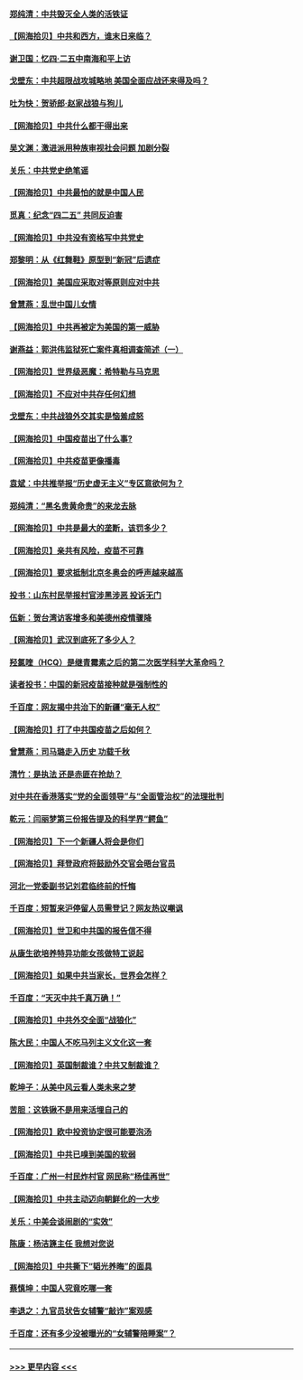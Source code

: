 #### [郑纯清：中共毁灭全人类的活铁证](../pages/nsc993/n12903785.md?t=04252152) 
#### [【网海拾贝】中共和西方，谁末日来临？](../pages/nsc993/n12903482.md?t=04252152) 
#### [谢卫国：忆四‧二五中南海和平上访](../pages/nsc993/n12902192.md?t=04252152) 
#### [戈壁东：中共超限战攻城略地 美国全面应战还来得及吗？](../pages/nsc993/n12902297.md?t=04252152) 
#### [吐为快：贺骄郎‧赵家战狼与狗儿](../pages/nsc993/n12902280.md?t=04252152) 
#### [【网海拾贝】中共什么都干得出来](../pages/nsc993/n12897500.md?t=04252152) 
#### [吴文渊：激进派用种族审视社会问题 加剧分裂](../pages/nsc993/n12893881.md?t=04252152) 
#### [关乐：中共党史绝笔谣](../pages/nsc993/n12897270.md?t=04252152) 
#### [【网海拾贝】中共最怕的就是中国人民](../pages/nsc993/n12894705.md?t=04252152) 
#### [觅真：纪念“四二五” 共同反迫害](../pages/nsc993/n12894553.md?t=04252152) 
#### [【网海拾贝】中共没有资格写中共党史](../pages/nsc993/n12892231.md?t=04252152) 
#### [郑黎明：从《红舞鞋》原型到“新冠”后遗症](../pages/nsc993/n12890469.md?t=04252152) 
#### [【网海拾贝】美国应采取对等原则应对中共](../pages/nsc993/n12889176.md?t=04252152) 
#### [曾慧燕：乱世中国儿女情](../pages/nsc993/n12887931.md?t=04252152) 
#### [【网海拾贝】中共再被定为美国的第一威胁](../pages/nsc993/n12887580.md?t=04252152) 
#### [谢燕益：郭洪伟监狱死亡案件真相调查简述（一）](../pages/nsc993/n12885648.md?t=04252152) 
#### [【网海拾贝】世界级恶魔：希特勒与马克思](../pages/nsc993/n12884062.md?t=04252152) 
#### [【网海拾贝】不应对中共存任何幻想](../pages/nsc993/n12881460.md?t=04252152) 
#### [戈壁东：中共战狼外交其实是恼羞成怒](../pages/nsc993/n12880392.md?t=04252152) 
#### [【网海拾贝】中国疫苗出了什么事?](../pages/nsc993/n12879124.md?t=04252152) 
#### [【网海拾贝】中共疫苗更像播毒](../pages/nsc993/n12876631.md?t=04252152) 
#### [袁斌：中共推举报“历史虚无主义”专区意欲何为？](../pages/nsc993/n12876530.md?t=04252152) 
#### [郑纯清：“黑名贵黄命贵”的来龙去脉](../pages/nsc993/n12875589.md?t=04252152) 
#### [【网海拾贝】中共是最大的垄断，该罚多少？](../pages/nsc993/n12874006.md?t=04252152) 
#### [【网海拾贝】亲共有风险，疫苗不可靠](../pages/nsc993/n12872224.md?t=04252152) 
#### [【网海拾贝】要求抵制北京冬奥会的呼声越来越高](../pages/nsc993/n12868962.md?t=04252152) 
#### [投书：山东村民举报村官涉黑涉恶 投诉无门](../pages/nsc993/n12869726.md?t=04252152) 
#### [伍新：贺台湾访客增多和美德州疫情骤降](../pages/nsc993/n12865651.md?t=04252152) 
#### [【网海拾贝】武汉到底死了多少人？](../pages/nsc993/n12863707.md?t=04252152) 
#### [羟氯喹（HCQ）是继青霉素之后的第二次医学科学大革命吗？](../pages/nsc993/n12638564.md?t=04252152) 
#### [读者投书：中国的新冠疫苗接种就是强制性的](../pages/nsc993/n12859932.md?t=04252152) 
#### [千百度：网友揭中共治下的新疆“毫无人权”](../pages/nsc993/n12858385.md?t=04252152) 
#### [【网海拾贝】打了中共国疫苗之后如何？](../pages/nsc993/n12857866.md?t=04252152) 
#### [曾慧燕：司马璐走入历史 功载千秋](../pages/nsc993/n12856996.md?t=04252152) 
#### [清竹：是执法 还是赤匪在抢劫？](../pages/nsc993/n12856952.md?t=04252152) 
#### [对中共在香港落实“党的全面领导”与“全面管治权”的法理批判](../pages/nsc993/n12856929.md?t=04252152) 
#### [乾元：闫丽梦第三份报告提及的科学界“鳄鱼”](../pages/nsc993/n12855985.md?t=04252152) 
#### [【网海拾贝】下一个新疆人将会是你们](../pages/nsc993/n12855864.md?t=04252152) 
#### [【网海拾贝】拜登政府将鼓励外交官会晤台官员](../pages/nsc993/n12853615.md?t=04252152) 
#### [河北一党委副书记刘君临终前的忏悔](../pages/nsc993/n12849420.md?t=04252152) 
#### [千百度：短暂来沪停留人员需登记？网友热议嘲讽](../pages/nsc993/n12853497.md?t=04252152) 
#### [【网海拾贝】世卫和中共国的报告信不得](../pages/nsc993/n12850902.md?t=04252152) 
#### [从康生欲培养特异功能女孩做特工说起](../pages/nsc993/n12849289.md?t=04252152) 
#### [【网海拾贝】如果中共当家长，世界会怎样？](../pages/nsc993/n12848436.md?t=04252152) 
#### [千百度：“天灭中共千真万确！”](../pages/nsc993/n12845659.md?t=04252152) 
#### [【网海拾贝】中共外交全面“战狼化”](../pages/nsc993/n12845607.md?t=04252152) 
#### [陈大民：中国人不吃马列主义文化这一套](../pages/nsc993/n12842496.md?t=04252152) 
#### [【网海拾贝】英国制裁谁？中共又制裁谁？](../pages/nsc993/n12840909.md?t=04252152) 
#### [乾坤子：从美中风云看人类未来之梦](../pages/nsc993/n12840590.md?t=04252152) 
#### [苦胆：这铁锹不是用来活埋自己的](../pages/nsc993/n12839512.md?t=04252152) 
#### [【网海拾贝】欧中投资协定很可能要泡汤](../pages/nsc993/n12835122.md?t=04252152) 
#### [【网海拾贝】中共已嗅到美国的软弱](../pages/nsc993/n12832411.md?t=04252152) 
#### [千百度：广州一村民炸村官 网民称“杨佳再世”](../pages/nsc993/n12832380.md?t=04252152) 
#### [【网海拾贝】中共主动迈向朝鲜化的一大步](../pages/nsc993/n12829887.md?t=04252152) 
#### [关乐：中美会谈闹剧的“实效”](../pages/nsc993/n12826698.md?t=04252152) 
#### [陈康：杨洁篪主任  我想对您说](../pages/nsc993/n12826609.md?t=04252152) 
#### [【网海拾贝】中共撕下“韬光养晦”的面具](../pages/nsc993/n12826459.md?t=04252152) 
#### [蔡慎坤：中国人究竟吃哪一套](../pages/nsc993/n12826010.md?t=04252152) 
#### [李退之：九官员状告女辅警“敲诈”案观感](../pages/nsc993/n12823984.md?t=04252152) 
#### [千百度：还有多少没被曝光的“女辅警陪睡案”？](../pages/nsc993/n12822136.md?t=04252152) 

----
#### [ >>> 更早内容 <<< ](../indexes/nsc993-earlier.md)
